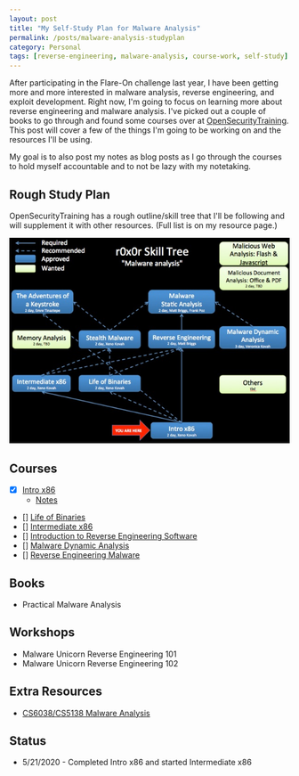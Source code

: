 ```yaml
---
layout: post
title: "My Self-Study Plan for Malware Analysis"
permalink: /posts/malware-analysis-studyplan
category: Personal
tags: [reverse-engineering, malware-analysis, course-work, self-study]
---
```


After participating in the Flare-On challenge last year, I have been getting more and more interested in malware analysis, reverse engineering, and exploit development. Right now, I'm going to focus on learning more about reverse engineering and malware analysis. I've picked out a couple of books to go through and found some courses over at [OpenSecurityTraining](http://www.opensecuritytraining.info/Training.html). This post will cover a few of the things I'm going to be working on and the resources I'll be using.

My goal is to also post my notes as blog posts as I go through the courses to hold myself accountable and to not be lazy with my notetaking.

## Rough Study Plan

OpenSecurityTraining has a rough outline/skill tree that I'll be following and will supplement it with other resources. (Full list is on my resource page.)

![Malware-Analysis-Studyplan](/assets/blog_posts/malware-analysis-studyplan.jpg)

## Courses

- [X] [Intro x86](http://www.opensecuritytraining.info/IntroX86.html)
    - [Notes](/2020-5-19-intro-x86-notes.md)
- [] [Life of Binaries](http://www.opensecuritytraining.info/LifeOfBinaries.html)
- [] [Intermediate x86](http://www.opensecuritytraining.info/IntermediateX86.html)
- [] [Introduction to Reverse Engineering Software](http://www.opensecuritytraining.info/IntroductionToReverseEngineering.html)
- [] [Malware Dynamic Analysis](http://www.opensecuritytraining.info/MalwareDynamicAnalysis.html)
- [] [Reverse Engineering Malware](http://www.opensecuritytraining.info/ReverseEngineeringMalware.html)

## Books

- Practical Malware Analysis

## Workshops

- Malware Unicorn Reverse Engineering 101
- Malware Unicorn Reverse Engineering 102

## Extra Resources

- [CS6038/CS5138 Malware Analysis](https://class.malware.re/)

## Status
- 5/21/2020 - Completed Intro x86 and started Intermediate x86